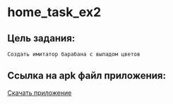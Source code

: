 # home_task_ex2

## Цель задания:
```
Создать имитатор барабана с выпадом цветов
```
## Ссылка на apk файл приложения:
<a href="https://github.com/Cxatek18/home_task_ex2/blob/main/app-debug-androidTest.apk">Скачать приложение</a>